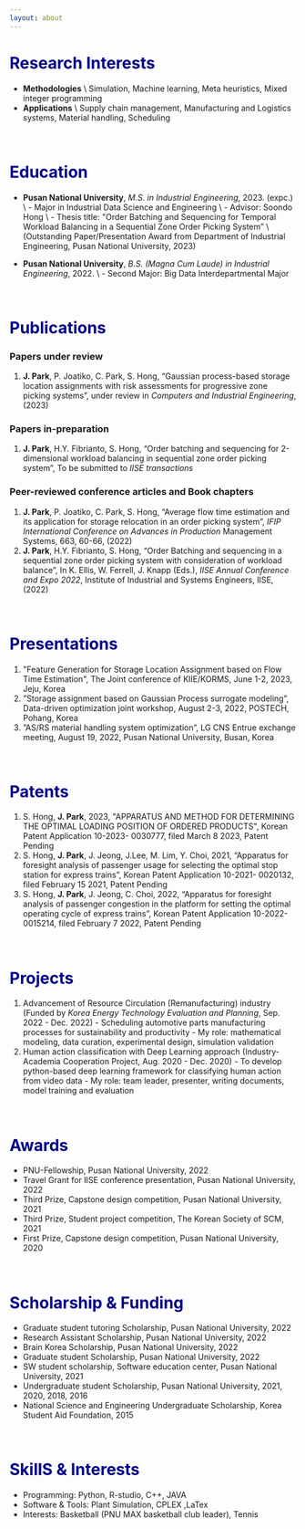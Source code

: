 ```yaml
---
layout: about 
---
```


# <span style="color:DarkBlue">Research Interests</span>
* <b>Methodologies</b> \\
  Simulation, Machine learning, Meta heuristics, Mixed integer programming
* <b>Applications</b> \\
  Supply chain management, Manufacturing and Logistics systems, Material handling, Scheduling

<br/>

# <span style="color:DarkBlue"> Education </span>
* <b>Pusan National University</b>, <i>M.S. in Industrial Engineering</i>, 2023. (expc.) \\
\- Major in Industrial Data Science and Engineering \\
\- Advisor: Soondo Hong \\
\- Thesis title: "Order Batching and Sequencing for Temporal Workload Balancing in a Sequential Zone Order Picking System” \\
(Outstanding Paper/Presentation Award from Department of Industrial Engineering, Pusan National University, 2023)

* <b>Pusan National University</b>, <i>B.S. (Magna Cum Laude) in Industrial Engineering</i>, 2022. \\
\- Second Major: Big Data Interdepartmental Major

<br/>

# <span style="color:DarkBlue"> Publications </span>

### Papers under review
1. <b>J. Park</b>, P. Joatiko, C. Park, S. Hong, “Gaussian process-based storage location assignments with risk
assessments for progressive zone picking systems”, under review in <i>Computers and Industrial Engineering</i>, (2023)

### Papers in-preparation
1. <b>J. Park</b>, H.Y. Fibrianto, S. Hong, “Order batching and sequencing for 2-dimensional workload balancing in sequential zone order picking system”, To be submitted to <i>IISE transactions</i>

### Peer-reviewed conference articles and Book chapters
1. <b>J. Park</b>, P. Joatiko, C. Park, S. Hong, “Average flow time estimation and its application for storage
relocation in an order picking system”, <i>IFIP International Conference on Advances in Production</i>
Management Systems, 663, 60-66, (2022)
2. <b>J. Park</b>, H.Y. Fibrianto, S. Hong, “Order Batching and sequencing in a sequential zone order picking
system with consideration of workload balance”, In K. Ellis, W. Ferrell, J. Knapp (Eds.), <i>IISE Annual
Conference and Expo 2022</i>, Institute of Industrial and Systems Engineers, IISE, (2022)

<br/>

# <span style="color:DarkBlue"> Presentations</span>
1. "Feature Generation for Storage Location Assignment based on Flow Time Estimation", The Joint conference of KIIE/KORMS, June 1-2, 2023, Jeju, Korea
2. ”Storage assignment based on Gaussian Process surrogate modeling”, Data-driven optimization joint
workshop, August 2-3, 2022, POSTECH, Pohang, Korea
3. ”AS/RS material handling system optimization”, LG CNS Entrue exchange meeting, August 19, 2022,
Pusan National University, Busan, Korea

<br/>

# <span style="color:DarkBlue"> Patents</span>
1. S. Hong, **J. Park**, 2023, "APPARATUS AND METHOD FOR DETERMINING THE OPTIMAL LOADING POSITION OF ORDERED PRODUCTS", Korean Patent Application 10-2023-
0030777, filed March 8 2023, Patent Pending
1. S. Hong, **J. Park**, J. Jeong, J.Lee, M. Lim, Y. Choi, 2021, “Apparatus for foresight analysis of passenger
usage for selecting the optimal stop station for express trains”, Korean Patent Application 10-2021-
0020132, filed February 15 2021, Patent Pending
2. S. Hong, **J. Park**, J. Jeong, C. Choi, 2022, “Apparatus for foresight analysis of passenger congestion
in the platform for setting the optimal operating cycle of express trains”, Korean Patent Application
10-2022-0015214, filed February 7 2022, Patent Pending

<br/>

# <span style="color:DarkBlue"> Projects</span>
1. Advancement of Resource Circulation (Remanufacturing) industry
(Funded by <i>Korea Energy Technology Evaluation and Planning</i>, Sep. 2022 - Dec. 2022)
\- Scheduling automotive parts manufacturing processes for sustainability and productivity
\- My role: mathematical modeling, data curation, experimental design, simulation validation
2. Human action classification with Deep Learning approach
(Industry-Academia Cooperation Project, Aug. 2020 - Dec. 2020)
\- To develop python-based deep learning framework for classifying human action from video data
\- My role: team leader, presenter, writing documents, model training and evaluation

<br/>

# <span style="color:DarkBlue"> Awards</span>
* PNU-Fellowship, Pusan National University, 2022 
* Travel Grant for IISE conference presentation, Pusan National University, 2022
* Third Prize, Capstone design competition, Pusan National University, 2021
* Third Prize, Student project competition, The Korean Society of SCM, 2021
* First Prize, Capstone design competition, Pusan National University, 2020

<br/>

# <span style="color:DarkBlue"> Scholarship & Funding</span>
* Graduate student tutoring Scholarship, Pusan National University, 2022
* Research Assistant Scholarship, Pusan National University, 2022
* Brain Korea Scholarship, Pusan National University, 2022
* Graduate student Scholarship, Pusan National University, 2022
* SW student scholarship, Software education center, Pusan National University, 2021
* Undergraduate student Scholarship, Pusan National University, 2021, 2020, 2018, 2016
* National Science and Engineering Undergraduate Scholarship, Korea Student Aid Foundation, 2015

<br/>

# <span style="color:DarkBlue"> SkillS & Interests</span>
* Programming: Python, R-studio, C++, JAVA
* Software & Tools: Plant Simulation, CPLEX ,LaTex
* Interests: Basketball (PNU MAX basketball club leader), Tennis

